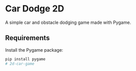 # Car Dodge 2D

A simple car and obstacle dodging game made with Pygame.

## Requirements

Install the Pygame package:

```bash
pip install pygame
#   2 d - c a r - g a m e  
 